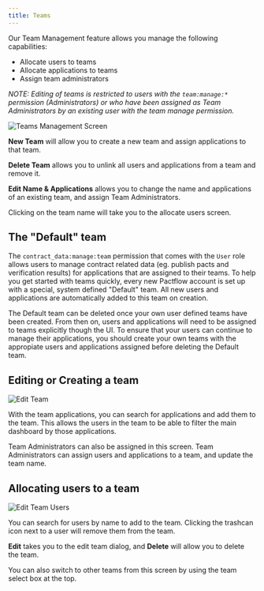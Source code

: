 ```yaml
---
title: Teams
---
```


Our Team Management feature allows you manage the following capabilities:

* Allocate users to teams
* Allocate applications to teams
* Assign team administrators

_NOTE: Editing of teams is restricted to users with the `team:manage:*` permission (Administrators) or who have been assigned as Team Administrators by an existing user with the team manage permission._

![Teams Management Screen](/ui/teams.png)

**New Team** will allow you to create a new team and assign applications to that team.

**Delete Team** allows you to unlink all users and applications from a team and remove it.

**Edit Name & Applications** allows you to change the name and applications of an existing team, and assign Team Administrators.

Clicking on the team name will take you to the allocate users screen.

## The "Default" team

The `contract_data:manage:team` permission that comes with the `User` role allows users to manage contract related data (eg. publish pacts and verification results) for applications that are assigned to their teams. To help you get started with teams quickly, every new Pactflow account is set up with a special, system defined "Default" team. All new users and applications are automatically added to this team on creation.

The Default team can be deleted once your own user defined teams have been created. From then on, users and applications will need to be assigned to teams explicitly though the UI. To ensure that your users can continue to manage their applications, you should create your own teams with the appropiate users and applications assigned before deleting the Default team.

## Editing or Creating a team

![Edit Team](/ui/edit_team.png)

With the team applications, you can search for applications and add them to the team. This allows the users in the team
to be able to filter the main dashboard by those applications.

Team Administrators can also be assigned in this screen. Team Administrators can assign users and applications to a team, and update the team name.

## Allocating users to a team

![Edit Team Users](/ui/edit_team_users.png)

You can search for users by name to add to the team. Clicking the trashcan icon next to a user will remove them from the team.

**Edit** takes you to the edit team dialog, and **Delete** will allow you to delete the team.

You can also switch to other teams from this screen by using the team select box at the top.
